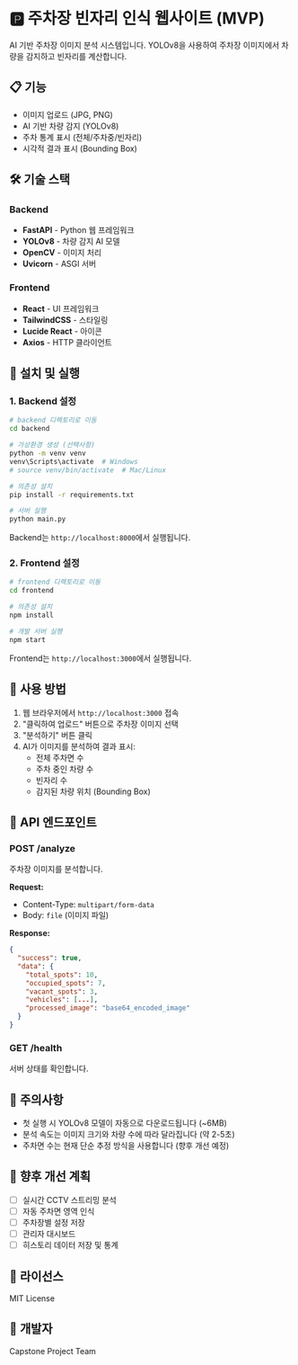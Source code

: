 # 🅿️ 주차장 빈자리 인식 웹사이트 (MVP)

AI 기반 주차장 이미지 분석 시스템입니다. YOLOv8을 사용하여 주차장 이미지에서 차량을 감지하고 빈자리를 계산합니다.

## 📋 기능

- 이미지 업로드 (JPG, PNG)
- AI 기반 차량 감지 (YOLOv8)
- 주차 통계 표시 (전체/주차중/빈자리)
- 시각적 결과 표시 (Bounding Box)

## 🛠 기술 스택

### Backend
- **FastAPI** - Python 웹 프레임워크
- **YOLOv8** - 차량 감지 AI 모델
- **OpenCV** - 이미지 처리
- **Uvicorn** - ASGI 서버

### Frontend
- **React** - UI 프레임워크
- **TailwindCSS** - 스타일링
- **Lucide React** - 아이콘
- **Axios** - HTTP 클라이언트

## 🚀 설치 및 실행

### 1. Backend 설정

```bash
# backend 디렉토리로 이동
cd backend

# 가상환경 생성 (선택사항)
python -m venv venv
venv\Scripts\activate  # Windows
# source venv/bin/activate  # Mac/Linux

# 의존성 설치
pip install -r requirements.txt

# 서버 실행
python main.py
```

Backend는 `http://localhost:8000`에서 실행됩니다.

### 2. Frontend 설정

```bash
# frontend 디렉토리로 이동
cd frontend

# 의존성 설치
npm install

# 개발 서버 실행
npm start
```

Frontend는 `http://localhost:3000`에서 실행됩니다.

## 📖 사용 방법

1. 웹 브라우저에서 `http://localhost:3000` 접속
2. "클릭하여 업로드" 버튼으로 주차장 이미지 선택
3. "분석하기" 버튼 클릭
4. AI가 이미지를 분석하여 결과 표시:
   - 전체 주차면 수
   - 주차 중인 차량 수
   - 빈자리 수
   - 감지된 차량 위치 (Bounding Box)

## 🔧 API 엔드포인트

### POST /analyze
주차장 이미지를 분석합니다.

**Request:**
- Content-Type: `multipart/form-data`
- Body: `file` (이미지 파일)

**Response:**
```json
{
  "success": true,
  "data": {
    "total_spots": 10,
    "occupied_spots": 7,
    "vacant_spots": 3,
    "vehicles": [...],
    "processed_image": "base64_encoded_image"
  }
}
```

### GET /health
서버 상태를 확인합니다.

## 📝 주의사항

- 첫 실행 시 YOLOv8 모델이 자동으로 다운로드됩니다 (~6MB)
- 분석 속도는 이미지 크기와 차량 수에 따라 달라집니다 (약 2-5초)
- 주차면 수는 현재 단순 추정 방식을 사용합니다 (향후 개선 예정)

## 🔮 향후 개선 계획

- [ ] 실시간 CCTV 스트리밍 분석
- [ ] 자동 주차면 영역 인식
- [ ] 주차장별 설정 저장
- [ ] 관리자 대시보드
- [ ] 히스토리 데이터 저장 및 통계

## 📄 라이선스

MIT License

## 👥 개발자

Capstone Project Team
